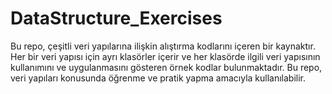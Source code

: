 # DataStructure_Exercises
Bu repo, çeşitli veri yapılarına ilişkin alıştırma kodlarını içeren bir kaynaktır. Her bir veri yapısı için ayrı klasörler içerir ve her klasörde ilgili veri yapısının kullanımını ve uygulanmasını gösteren örnek kodlar bulunmaktadır. Bu repo, veri yapıları konusunda öğrenme ve pratik yapma amacıyla kullanılabilir.
